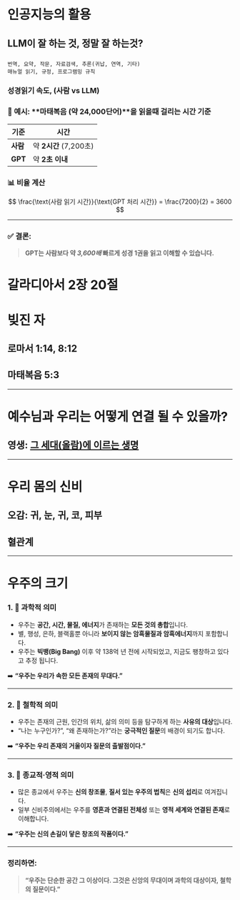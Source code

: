 # 인공지능의 활용

## LLM이 잘 하는 것, 정말 잘 하는것?

###
```
번역, 요약, 작문, 자료검색, 추론(귀납, 연역, 기타)
매뉴얼 읽기, 규정, 프로그램밍 규칙
```

### 성경읽기 속도, (사람 vs LLM)
### 📖 예시: **마태복음 (약 24,000단어)**을 읽을때 걸리는 시간 기준

| 기준      | 시간                 |
| ------- | ------------------ |
| **사람**  | 약 **2시간** (7,200초) |
| **GPT** | 약 **2초 이내**        |

### 📊 비율 계산

$$
\frac{\text{사람 읽기 시간}}{\text{GPT 처리 시간}} = \frac{7200}{2} = 3600
$$

---

### ✅ 결론:

> **GPT는 사람보다 약 *3,600배* 빠르게 성경 1권을 읽고 이해할 수 있습니다.**

# 갈라디아서 2장 20절

# 빚진 자 
## 로마서 1:14, 8:12
## 마태복음 5:3
---
# 예수님과 우리는 어떻게 연결 될 수 있을까?
## 영생: [그 세대(올람)에 이르는 생명](https://youtu.be/kO24Rok5QKg?si=HE0MohOVFzXoqE9B)

---
# 우리 몸의 신비
## 오감: 귀, 눈, 귀, 코, 피부
## 혈관계
---
# 우주의 크기

### 1. 🌌 **과학적 의미**

* 우주는 **공간, 시간, 물질, 에너지**가 존재하는 **모든 것의 총합**입니다.
* 별, 행성, 은하, 블랙홀뿐 아니라 **보이지 않는 암흑물질과 암흑에너지**까지 포함합니다.
* 우주는 **빅뱅(Big Bang)** 이후 약 138억 년 전에 시작되었고, 지금도 팽창하고 있다고 추정 됩니다.

➡️ **“우주는 우리가 속한 모든 존재의 무대다.”**

---

### 2. 🧠 **철학적 의미**

* 우주는 존재의 근원, 인간의 위치, 삶의 의미 등을 탐구하게 하는 **사유의 대상**입니다.
* “나는 누구인가?”, “왜 존재하는가?”라는 **궁극적인 질문**의 배경이 되기도 합니다.

➡️ **“우주는 우리 존재의 거울이자 질문의 출발점이다.”**

---

### 3. 💫 **종교적·영적 의미**

* 많은 종교에서 우주는 **신의 창조물**, **질서 있는 우주의 법칙**은 **신의 섭리**로 여겨집니다.
* 일부 신비주의에서는 우주를 **영혼과 연결된 전체성** 또는 **영적 세계와 연결된 존재**로 이해합니다.

➡️ **“우주는 신의 손길이 닿은 창조의 작품이다.”**

---

### 정리하면:
> **“우주는 단순한 공간 그 이상이다. 그것은 신앙의 무대이며 과학의 대상이자, 철학의 질문이다.”**
